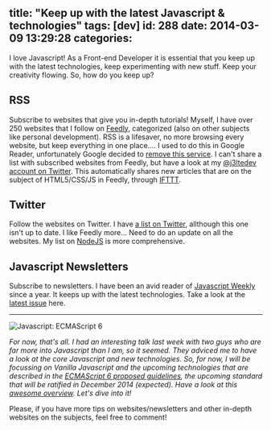 title: "Keep up with the latest Javascript & technologies"
tags: [dev]
id: 288
date: 2014-03-09 13:29:28
categories:
---
I love Javascript! As a Front-end Developer it is essential that you keep up with the latest technologies, keep experimenting with new stuff. Keep your creativity flowing. So, how do you keep up?

<!--more-->

## RSS

Subscribe to websites that give you in-depth tutorials! Myself, I have over 250 websites that I follow on [Feedly](http://feedly.com/ "Feedly"), categorized (also on other subjects like personal development). RSS is a lifesaver, no more browsing every website, but keep everything in one place.... I used to do this in Google Reader, unfortunately Google decided to [remove this service](http://googleblog.blogspot.com.au/2013/03/a-second-spring-of-cleaning.html "A second spring of cleaning"). I can't share a list with subscribed websites from Feedly, but have a look at my [@j3ltedev account on Twitter](https://twitter.com/j3ltedev "J3ltedev on Twitter"). This automatically shares new articles that are on the subject of HTML5/CSS/JS in Feedly, through [IFTTT](https://ifttt.com/ "If This That That").

## Twitter

Follow the websites on Twitter. I have [a list on Twitter](https://twitter.com/j3lte/lists/js "j3lte list: JS"), allthough this one isn't up to date. I like Feedly more... Need to do an update on all the websites. My list on [NodeJS](https://twitter.com/j3lte/lists/nodejs "j3lte list: NodeJS") is more comprehensive.

## Javascript Newsletters

Subscribe to newsletters. I have been an avid reader of [Javascript Weekly](http://javascriptweekly.com/ "Javascript Weekly") since a year. It keeps up with the latest technologies. Take a look at the [latest issue](http://javascriptweekly.com/issues/171 "Javascript Weekly issue 171") here.

* * *

![Javascript: ECMAScript 6](http://jeltelagendijk.nl/wp-content/uploads/2014/03/20130807-es6-150x150.png "ES6")

_For now, that's all. I had an interesting talk last week with two guys who are far more into Javascript than I am, so it seemed. They adviced me to have a look at the core Javascript and new technologies. So, for now, I will be focussing on Vanilla Javascript and the upcoming technologies that are described in the [ECMAScript 6 proposed guidelines](https://people.mozilla.org/~jorendorff/es6-draft.html "ES6 Draft (Mozilla)"), the upcoming standard that will be ratified in December 2014 (expected). Have a look at this [awesome overview](https://github.com/lukehoban/es6features "ES6 Features (Github)"). Let's dive into it!_

Please, if you have more tips on websites/newsletters and other in-depth websites on the subjects, feel free to comment!